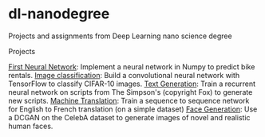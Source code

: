 # dl-nanodegree
Projects and assignments from Deep Learning nano science degree

Projects

[First Neural Network](http://bit.ly/first-dl-assignment): Implement a neural network in Numpy to predict bike rentals.
[Image classification](http://bit.ly/imge-classification): Build a convolutional neural network with TensorFlow to classify CIFAR-10 images.
[Text Generation](http://bit.ly/dl-tv-script): Train a recurrent neural network on scripts from The Simpson's (copyright Fox) to generate new scripts.
[Machine Translation](http://bit.ly/dl-language-translation): Train a sequence to sequence network for English to French translation (on a simple dataset)
[Face Generation](http://bit.ly/face-generation): Use a DCGAN on the CelebA dataset to generate images of novel and realistic human faces.
